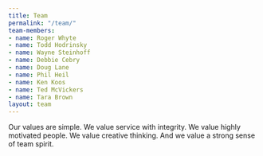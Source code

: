 ```yaml
---
title: Team
permalink: "/team/"
team-members:
- name: Roger Whyte
- name: Todd Hodrinsky
- name: Wayne Steinhoff
- name: Debbie Cebry
- name: Doug Lane
- name: Phil Heil
- name: Ken Koos
- name: Ted McVickers
- name: Tara Brown
layout: team
---
```


Our values are simple. We value service with integrity. We value highly motivated people. We value creative thinking. And we value a strong sense of team spirit.
